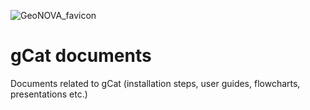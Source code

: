 ![GeoNOVA_favicon](https://github.com/GatewayGeo/gCat/assets/1611709/4c58a51d-9b13-46a9-8056-2b6d3334c920) 
# gCat documents

Documents related to gCat (installation steps, user guides, flowcharts, 
presentations etc.)



